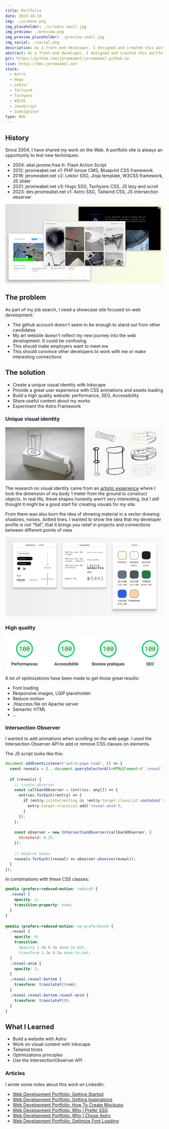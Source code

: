 ```yaml
---
title: Portfolio
date: 2023-10-10
img: ./screens.png
img_placeholder: ./screens-small.jpg
img_preview: ./preview.png
img_preview_placeholder: ./preview-small.jpg
img_social: ./social.png
description: As a front-end developer, I designed and created this portfolio site to provide a great user experience and showcase my ability to build high-quality websites.
abstract: As a front-end developer, I designed and created this portfolio site to provide a great user experience and showcase my ability to build high-quality websites.
git: https://github.com/jeromeabel/jeromeabel.github.io
live: https://dev.jeromeabel.net
stack:
  - Astro
  - Hugo
  - Lektor
  - Tailwind
  - Tachyons
  - W3CSS
  - JavaScript
  - CodeIgniter
type: Web
---
```


## History

Since 2004, I have shared my work on the Web. A portfolio site is always an opportunity to test new techniques:

- 2004: abel.jerome.free.fr: Flash Action Script
- 2012: jeromeabel.net v1: PHP Ionize CMS, Blueprint CSS framework
- 2018: jeromeabel.net v2: Lektor SSG, Jinja template, W3CSS framework, JS slider
- 2021: jeromeabel.net v3: Hugo SSG, Tachyons CSS, JS lazy and scroll
- 2023: dev.jeromeabel.net v1: Astro SSG, Tailwind CSS, JS intersection observer

![jeromeabel](./jeromeabel.png)

## The problem

As part of my job search, I need a showcase site focused on web development:

- The github account doesn't seem to be enough to stand out from other candidates
- My art website doesn't reflect my new journey into the web development. It could be confusing.
- This should make employers want to meet me
- This should convince other developers to work with me or make interesting connections

## The solution

- Create a unique visual identity with Inkscape
- Provide a great user experience with CSS animations and assets loading
- Build a high quality website: performance, SEO, Accessibility
- Share useful content about my works
- Experiment the Astro Framework

### Unique visual identity

![Portfolio Visual Identity](./identity.jpg)

The research on visual identity came from an [artistic experience](https://jeromeabel.net/workshop/metre/) where I took the dimension of my body 1 meter from the ground to construct objects. In real life, these shapes honestly aren't very interesting, but I still thought it might be a good start for creating visuals for my site.

From there was also born the idea of showing material in a vector drawing: shadows, noises, dotted lines. I wanted to show the idea that my developer profile is not "flat", that it brings you relief in projects and connections between different points of view

![mockup](./mockup.png)

### High quality

![lighthouse](./lighthouse.png)

A lot of optimizations have been made to get those great results:

- Font loading
- Responsive images, LQIP placeholder
- Reduce motion
- .htaccess file on Apache server
- Semantic HTML
- ...

### Intersection Observer

I wanted to add animations when scrolling on the web page. I used the Intersection Observer API to add or remove CSS classes on elements.

The JS script looks like this:

```js
document.addEventListener('astro:page-load', () => {
  const reveals = [...document.querySelectorAll<HTMLElement>('.reveal')];

  if (reveals) {
    // create observer
    const callbackObserver = (entries: any[]) => {
      entries.forEach((entry) => {
        if (entry.isIntersecting && !entry.target.classList.contains('reveal-anim')) {
          entry.target.classList.add('reveal-anim');
        }
      });
    };

    const observer = new IntersectionObserver(callbackObserver, {
      threshold: 0.25,
    });

    // observe boxes
    reveals.forEach((reveal) => observer.observe(reveal));
  }
});
```

In combinations with these CSS classes:

```css
@media (prefers-reduced-motion: reduce) {
  .reveal {
    opacity: 1;
    transition-property: none;
  }
}

@media (prefers-reduced-motion: no-preference) {
  .reveal {
    opacity: 0;
    transition:
      opacity 1.3s 0.1s ease-in-out,
      transform 1.3s 0.1s ease-in-out;
  }
  .reveal-anim {
    opacity: 1;
  }
  .reveal.reveal-bottom {
    transform: translateY(5rem);
  }
  .reveal.reveal-bottom.reveal-anim {
    transform: translateY(0);
  }
}
```

## What I Learned

- Build a website with Astro
- Work on visual content with Inkscape
- Tailwind tricks
- Optimizations principles
- Use the IntersectionObserver API

### Articles

I wrote some notes about this work on LinkedIn:

- [Web Development Portfolio: Getting Started](https://www.linkedin.com/posts/jerome-abel_building-an-effective-dev-portfolio-activity-7122454190747971584-jZWc)
- [Web Development Portfolio: Getting Inspirations](https://www.linkedin.com/posts/jerome-abel_webdevelopment-portfolio-activity-7123541343129251840-gxhf)
- [Web Development Portfolio: How To Create Mockups](https://www.linkedin.com/posts/jerome-abel_webdevelopment-portfolio-webdesign-activity-7125005976696430593-zJVe)
- [Web Development Portfolio: Why I Prefer SSG](https://www.linkedin.com/posts/jerome-abel_webdevelopment-portfolio-ssg-activity-7125730768110120963-b7nD)
- [Web Development Portfolio: Why I Chose Astro](https://www.linkedin.com/posts/jerome-abel_webdevelopment-portfolio-astro-activity-7127180334017699840-A9cC)
- [Web Development Portfolio: Optimize Font Loading](https://www.linkedin.com/posts/jerome-abel_webperformance-fontloading-preload-activity-7150735510913630208-p0vG)
